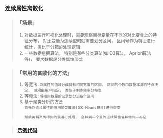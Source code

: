 ## `连续属性离散化`
> ### 「场景」
> 1. 对数据进行可视化处理时，需要观察目标变量在不同的对比变量上的特征分布， 对比变量为连续型时就需要划分区间，
区间号作为特征进行统计，类比于分箱的处理逻辑
> 2. 一些数据挖掘算法， 特别是某些分类算法(如ID3算法， Apriori算法等)， 要求数据是分类属性形式

>### 「常用的离散化的方法」
>1. 等宽法:
`将属性的值域分成具有相同宽度的区间， 区间的个数由数据本身的特点决定， 或者由用户指定， 类似于制作频率分布表`
>2. 等频法: `将相同数量的记录划分进每个区间`
>3. 基于聚类分析的方法\
`首先将连续属性的值用聚类算法(如K-Means算法)进行聚类 `<p>
`然后再将聚类得到的簇进行处理， 合并到一个簇的连续属性值并做同一标记`

>### [示例代码](DataPreProcessing/data_transformation/continuous_attribute_discretization.py)
